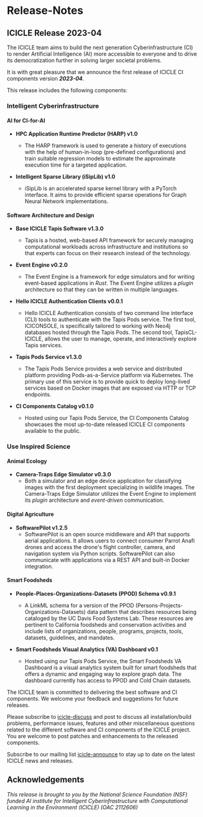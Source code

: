 # Release-Notes

## ICICLE Release 2023-04

The ICICLE team aims to build the next generation Cyberinfrastructure (CI) to render Artificial Intelligence (AI)
more accessible to everyone and to drive its democratization further in solving larger societal problems. 

It is with great pleasure that we announce the first release of ICICLE CI components version ***2023-04***.

This release includes the following components:

### Intelligent Cyberinfrastructure
#### AI for CI-for-AI
- **HPC Application Runtime Predictor (HARP) v1.0**
    - The HARP framework is used to generate a history of executions with the help of human-in-loop (pre-defined configurations) and train suitable regression models to estimate the approximate execution time for a targeted application.

- **Intelligent Sparse Library (iSipLib) v1.0**
  - iSipLib is an accelerated sparse kernel library with a PyTorch interface. It aims to provide efficient sparse operations for Graph Neural Network implementations. 
  
#### Software Architecture and Design
- **Base ICICLE Tapis Software v1.3.0**
    - Tapis is a hosted, web-based API framework for securely managing computational workloads across infrastructure and institutions so that experts can focus on their research instead of the technology.
  
- **Event Engine v0.2.0**
    - The Event Engine is a framework for edge simulators and for writing event-based applications in *Rust*. The Event Engine utilizes a *plugin* architecture so that they can be written in multiple languages.

- **Hello ICICLE Authentication Clients v0.0.1**
    - Hello ICICLE Authentication consists of two command line interface (CLI) tools to authenticate with the Tapis Pods service. The first tool, ICICONSOLE, is specifically tailored to working with Neo4j databases hosted through the Tapis Pods. The second tool, TapisCL-ICICLE, allows the user to manage, operate, and interactively explore Tapis services.
  
- **Tapis Pods Service v1.3.0**
    - The Tapis Pods Service provides a web service and distributed platform providing Pods-as-a-Service platform via Kubernetes.  The primary use of this service is to provide quick to deploy long-lived services based on Docker images that are exposed via HTTP or TCP endpoints. 

- **CI Components Catalog v0.1.0**
    - Hosted using our Tapis Pods Service, the CI Components Catalog showcases the most up-to-date released ICICLE CI components available to the public.

### Use Inspired Science
#### Animal Ecology
- **Camera-Traps Edge Simulator v0.3.0**
    - Both a simulator and an edge device application for classifying images with the first deployment specializing in wildlife images. The Camera-Traps Edge Simulator utilizes the Event Engine to implement its *plugin* architecture and *event-driven* communication.
  
#### Digital Agriculture
- **SoftwarePilot v1.2.5**
    - SoftwarePilot is an open source middleware and API that supports aerial applications. It allows users to connect consumer Parrot Anafi drones and access the drone's flight controller, camera, and navigation system via Python scripts. SoftwarePilot can also communicate with applications via a REST API and built-in Docker integration.
  
#### Smart Foodsheds
- **People-Places-Organizations-Datasets (PPOD) Schema v0.9.1**
    - A LinkML schema for a version of the PPOD (Persons-Projects-Organizations-Datasets) data pattern that describes resources being cataloged by the UC Davis Food Systems Lab. These resources are pertinent to California foodsheds and conservation activities and include lists of organizations, people, programs, projects, tools, datasets, guidelines, and mandates.

- **Smart Foodsheds Visual Analytics (VA) Dashboard v0.1**
    - Hosted using our Tapis Pods Service, the Smart Foodsheds VA Dashboard is a visual analytics system built for smart foodsheds that offers a dynamic and engaging way to explore graph data. The dashboard currently has access to PPOD and Cold Chain datasets. 


The ICICLE team is committed to delivering the best software and CI components. We welcome your feedback and suggestions for future releases. 

Please subscribe to [icicle-discuss](https://lists.osu.edu/mailman/listinfo/icicle-discuss) and post to discuss all installation/build problems, performance issues, features and other miscellaneous questions related to the different software and CI components of the ICICLE project. You are welcome to post patches and enhancements to the released components.

Subscribe to our mailing list [icicle-announce](https://lists.osu.edu/mailman/listinfo/icicle-announce) to stay up to date on the latest ICICLE news and releases.

## Acknowledgements
*This release is brought to you by the National Science Foundation (NSF) funded AI institute for Intelligent Cyberinfrastructure with Computational Learning in the Environment (ICICLE) (OAC 2112606)*

